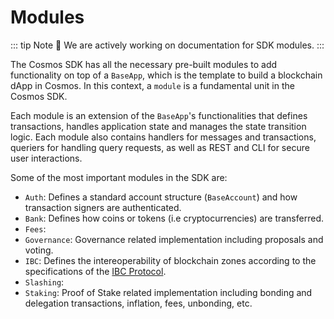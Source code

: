 # Modules

::: tip Note
🚧 We are actively working on documentation for SDK modules.
:::

The Cosmos SDK has all the necessary pre-built modules to add functionality on top of a `BaseApp`, which is the template to build a blockchain dApp in Cosmos. In this context, a `module` is a fundamental unit in the Cosmos SDK.

Each module is an extension of the `BaseApp`'s functionalities that defines transactions, handles application state and manages the state transition logic. Each module also contains handlers for messages and transactions, queriers for handling query requests, as well as REST and CLI for secure user interactions.

Some of the most important modules in the SDK are:

- `Auth`: Defines a standard account structure (`BaseAccount`) and how transaction signers are authenticated.
- `Bank`: Defines how coins or tokens (i.e cryptocurrencies) are transferred.
- `Fees`:
- `Governance`: Governance related implementation including proposals and voting.
- `IBC`: Defines the intereoperability of blockchain zones according to the specifications of the [IBC Protocol](https://cosmos.network/whitepaper#inter-blockchain-communication-ibc).
- `Slashing`:
- `Staking`: Proof of Stake related implementation including bonding and delegation transactions, inflation, fees, unbonding, etc.
